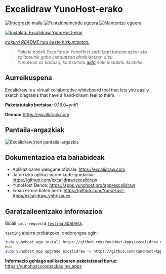 <!--
Ohart ongi: README hau automatikoki sortu da <https://github.com/YunoHost/apps/tree/master/tools/readme_generator>ri esker
EZ editatu eskuz.
-->

# Excalidraw YunoHost-erako

[![Integrazio maila](https://apps.yunohost.org/badge/integration/excalidraw)](https://ci-apps.yunohost.org/ci/apps/excalidraw/)
![Funtzionamendu egoera](https://apps.yunohost.org/badge/state/excalidraw)
![Mantentze egoera](https://apps.yunohost.org/badge/maintained/excalidraw)

[![Instalatu Excalidraw YunoHost-ekin](https://install-app.yunohost.org/install-with-yunohost.svg)](https://install-app.yunohost.org/?app=excalidraw)

*[Irakurri README hau beste hizkuntzatan.](./ALL_README.md)*

> *Pakete honek Excalidraw YunoHost zerbitzari batean azkar eta zailtasunik gabe instalatzea ahalbidetzen dizu.*  
> *YunoHost ez baduzu, kontsultatu [gida](https://yunohost.org/install) nola instalatu ikasteko.*

## Aurreikuspena

Excalidraw is a virtual collaborative whiteboard tool that lets you easily sketch diagrams that have a hand-drawn feel to them.


**Paketatutako bertsioa:** 0.18.0~ynh1

**Demoa:** <https://excalidraw.com>

## Pantaila-argazkiak

![Excalidraw(r)en pantaila-argazkia](./doc/screenshots/screenshot.png)

## Dokumentazioa eta baliabideak

- Aplikazioaren webgune ofiziala: <https://excalidraw.com>
- Jatorrizko aplikazioaren kode-gordailua: <https://github.com/excalidraw/excalidraw>
- YunoHost Denda: <https://apps.yunohost.org/app/excalidraw>
- Eman errore baten berri: <https://github.com/YunoHost-Apps/excalidraw_ynh/issues>

## Garatzaileentzako informazioa

Bidali `pull request`a [`testing` abarrera](https://github.com/YunoHost-Apps/excalidraw_ynh/tree/testing).

`testing` abarra probatzeko, ondorengoa egin:

```bash
sudo yunohost app install https://github.com/YunoHost-Apps/excalidraw_ynh/tree/testing --debug
edo
sudo yunohost app upgrade excalidraw -u https://github.com/YunoHost-Apps/excalidraw_ynh/tree/testing --debug
```

**Informazio gehiago aplikazioaren paketatzeari buruz:** <https://yunohost.org/packaging_apps>
